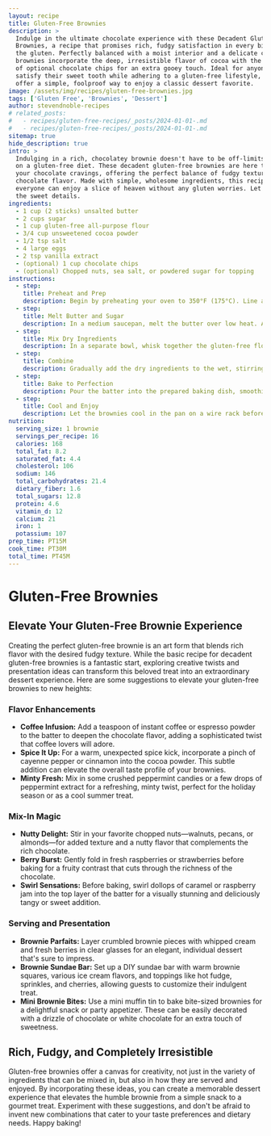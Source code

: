 ```yaml
---
layout: recipe
title: Gluten-Free Brownies
description: >
  Indulge in the ultimate chocolate experience with these Decadent Gluten-Free
  Brownies, a recipe that promises rich, fudgy satisfaction in every bite without
  the gluten. Perfectly balanced with a moist interior and a delicate crust, these
  brownies incorporate the deep, irresistible flavor of cocoa with the added delight
  of optional chocolate chips for an extra gooey touch. Ideal for anyone looking to
  satisfy their sweet tooth while adhering to a gluten-free lifestyle, these brownies
  offer a simple, foolproof way to enjoy a classic dessert favorite.
image: /assets/img/recipes/gluten-free-brownies.jpg
tags: ['Gluten Free', 'Brownies', 'Dessert']
author: stevendnoble-recipes
# related_posts:
#   - recipes/gluten-free-recipes/_posts/2024-01-01-.md
#   - recipes/gluten-free-recipes/_posts/2024-01-01-.md
sitemap: true
hide_description: true
intro: >
  Indulging in a rich, chocolatey brownie doesn't have to be off-limits for those
  on a gluten-free diet. These decadent gluten-free brownies are here to satisfy all
  your chocolate cravings, offering the perfect balance of fudgy texture and intense
  chocolate flavor. Made with simple, wholesome ingredients, this recipe ensures that
  everyone can enjoy a slice of heaven without any gluten worries. Let's dive into
  the sweet details.
ingredients:
  - 1 cup (2 sticks) unsalted butter
  - 2 cups sugar
  - 1 cup gluten-free all-purpose flour
  - 3/4 cup unsweetened cocoa powder
  - 1/2 tsp salt
  - 4 large eggs
  - 2 tsp vanilla extract
  - (optional) 1 cup chocolate chips
  - (optional) Chopped nuts, sea salt, or powdered sugar for topping
instructions:
  - step:
    title: Preheat and Prep
    description: Begin by preheating your oven to 350°F (175°C). Line an 8x8-inch baking dish with parchment paper, leaving an overhang on the sides for easy removal, and lightly grease the paper.
  - step:
    title: Melt Butter and Sugar
    description: In a medium saucepan, melt the butter over low heat. Add the sugar and stir until just combined. Remove from heat.
  - step:
    title: Mix Dry Ingredients
    description: In a separate bowl, whisk together the gluten-free flour, cocoa powder, and salt.
  - step:
    title: Combine
    description: Gradually add the dry ingredients to the wet, stirring until well mixed. Beat in the eggs, one at a time, followed by the vanilla extract, ensuring the mixture is smooth and homogenous. Fold in the chocolate chips, if using.
  - step:
    title: Bake to Perfection
    description: Pour the batter into the prepared baking dish, smoothing the top with a spatula. Bake for 25-30 minutes, or until a toothpick inserted into the center comes out with a few moist crumbs attached. Be careful not to overbake to keep that fudgy texture.
  - step:
    title: Cool and Enjoy
    description: Let the brownies cool in the pan on a wire rack before lifting them out using the parchment paper overhang. Slice into squares and, if desired, sprinkle with your choice of topping.
nutrition:
  serving_size: 1 brownie
  servings_per_recipe: 16
  calories: 168
  total_fat: 8.2
  saturated_fat: 4.4
  cholesterol: 106
  sodium: 146
  total_carbohydrates: 21.4
  dietary_fiber: 1.6
  total_sugars: 12.8
  protein: 4.6
  vitamin_d: 12
  calcium: 21
  iron: 1
  potassium: 107
prep_time: PT15M
cook_time: PT30M
total_time: PT45M
---
```


# Gluten-Free Brownies

## Elevate Your Gluten-Free Brownie Experience

Creating the perfect gluten-free brownie is an art form that blends rich flavor with the desired fudgy texture. While the basic recipe for decadent gluten-free brownies is a fantastic start, exploring creative twists and presentation ideas can transform this beloved treat into an extraordinary dessert experience. Here are some suggestions to elevate your gluten-free brownies to new heights:

### Flavor Enhancements

* **Coffee Infusion:** Add a teaspoon of instant coffee or espresso powder to the batter to deepen the chocolate flavor, adding a sophisticated twist that coffee lovers will adore.
* **Spice It Up:** For a warm, unexpected spice kick, incorporate a pinch of cayenne pepper or cinnamon into the cocoa powder. This subtle addition can elevate the overall taste profile of your brownies.
* **Minty Fresh:** Mix in some crushed peppermint candies or a few drops of peppermint extract for a refreshing, minty twist, perfect for the holiday season or as a cool summer treat.

### Mix-In Magic

* **Nutty Delight:** Stir in your favorite chopped nuts—walnuts, pecans, or almonds—for added texture and a nutty flavor that complements the rich chocolate.
* **Berry Burst:** Gently fold in fresh raspberries or strawberries before baking for a fruity contrast that cuts through the richness of the chocolate.
* **Swirl Sensations:** Before baking, swirl dollops of caramel or raspberry jam into the top layer of the batter for a visually stunning and deliciously tangy or sweet addition.

### Serving and Presentation

* **Brownie Parfaits:** Layer crumbled brownie pieces with whipped cream and fresh berries in clear glasses for an elegant, individual dessert that's sure to impress.
* **Brownie Sundae Bar:** Set up a DIY sundae bar with warm brownie squares, various ice cream flavors, and toppings like hot fudge, sprinkles, and cherries, allowing guests to customize their indulgent treat.
* **Mini Brownie Bites:** Use a mini muffin tin to bake bite-sized brownies for a delightful snack or party appetizer. These can be easily decorated with a drizzle of chocolate or white chocolate for an extra touch of sweetness.

## Rich, Fudgy, and Completely Irresistible

Gluten-free brownies offer a canvas for creativity, not just in the variety of ingredients that can be mixed in, but also in how they are served and enjoyed. By incorporating these ideas, you can create a memorable dessert experience that elevates the humble brownie from a simple snack to a gourmet treat. Experiment with these suggestions, and don't be afraid to invent new combinations that cater to your taste preferences and dietary needs. Happy baking!